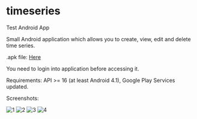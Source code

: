 # timeseries
Test Android App

Small Android application which allows you to create, view, edit and delete time series.

.apk file: [Here](timeseries.apk)

You need to login into application before accessing it.

Requirements: API >= 16 (at least Android 4.1), Google Play Services updated.

Screenshots:

![1](https://user-images.githubusercontent.com/10238236/38745719-cfd6877c-3f5e-11e8-9d90-849b3d656226.png)
![2](https://user-images.githubusercontent.com/10238236/38745716-cf6ab484-3f5e-11e8-9921-a42a3f7b9436.png)
![3](https://user-images.githubusercontent.com/10238236/38745717-cf913168-3f5e-11e8-8c0b-3e46cd8de124.png)
![4](https://user-images.githubusercontent.com/10238236/38745821-24e053ba-3f5f-11e8-9766-3b59283f57f8.png)
